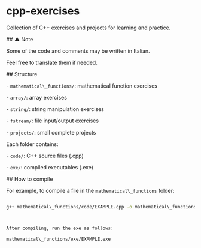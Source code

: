# cpp-exercises

Collection of C++ exercises and projects for learning and practice.



\## ⚠️ Note

Some of the code and comments may be written in Italian. 

Feel free to translate them if needed.



\## Structure

\- `mathematical\_functions/`: mathematical function exercises

\- `array/`: array exercises

\- `string/`: string manipulation exercises

\- `fstream/`: file input/output exercises

\- `projects/`: small complete projects



Each folder contains:

\- `code/`: C++ source files (.cpp)

\- `exe/`: compiled executables (.exe)



\## How to compile

For example, to compile a file in the `mathematical\_functions` folder:



```bash

g++ mathematical\_functions/code/EXAMPLE.cpp -o mathematical\_functions/exe/EXAMPLE.exe 



After compiling, run the exe as follows:

mathematical\_functions/exe/EXAMPLE.exe



